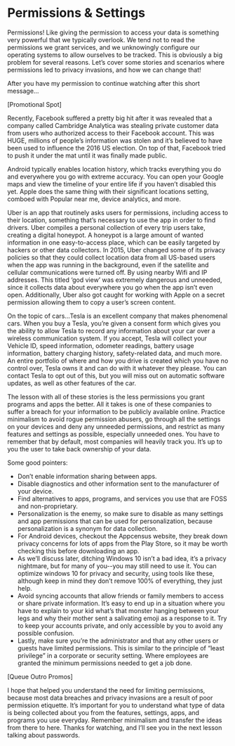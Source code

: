 # Permissions & Settings

Permissions! Like giving the permission to access your data is something very
powerful that we typically overlook. We tend not to read the permissions we grant
services, and we unknowingly configure our operating systems to allow ourselves
to be tracked. This is obviously a big problem for several reasons. Let’s cover
some stories and scenarios where permissions led to privacy invasions, and how
we can change that!

After you have my permission to continue watching after this short message…

[Promotional Spot]

Recently, Facebook suffered a pretty big hit after it was revealed that a company
called Cambridge Analytica was stealing private customer data from users who
authorized access to their Facebook account. This was HUGE, millions of people’s
information was stolen and it’s believed to have been used to influence the 2016
US election. On top of that, Facebook tried to push it under the mat until it was
finally made public.

Android typically enables location history, which tracks everything you do and
everywhere you go with extreme accuracy. You can open your Google maps and
view the timeline of your entire life if you haven’t disabled this yet. Apple does the
same thing with their significant locations setting, comboed with Popular near
me, device analytics, and more.

Uber is an app that routinely asks users for permissions, including access to their
location, something that’s necessary to use the app in order to find drivers. Uber
compiles a personal collection of every trip users take, creating a digital
honeypot. A honeypot is a large amount of wanted information in one
easy-to-access place, which can be easily targeted by hackers or other data
collectors. In 2015, Uber changed some of its privacy policies so that they could
collect location data from all US-based users when the app was running in the
background, even if the satellite and cellular communications were turned off. By
using nearby Wifi and IP addresses. This titled ‘god view’ was extremely
dangerous and unneeded, since it collects data about everywhere you go when
the app isn’t even open. Additionally, Uber also got caught for working with Apple
on a secret permission allowing them to copy a user’s screen content.

On the topic of cars...Tesla is an excellent company that makes phenomenal cars.
When you buy a Tesla, you’re given a consent form which gives you the ability to
allow Tesla to record any information about your car over a wireless
communication system. If you accept, Tesla will collect your Vehicle ID, speed
information, odometer readings, battery usage information, battery charging
history, safety-related data, and much more. An entire portfolio of where and how
you drive is created which you have no control over, Tesla owns it and can do
with it whatever they please. You can contact Tesla to opt out of this, but you will
miss out on automatic software updates, as well as other features of the car.

The lesson with all of these stories is the less permissions you grant programs
and apps the better. All it takes is one of these companies to suffer a breach for
your information to be publicly available online. Practice minimalism to avoid
rogue permission abusers, go through all the settings on your devices and deny
any unneeded permissions, and restrict as many features and settings as
possible, especially unneeded ones. You have to remember that by default, most
companies will heavily track you. It’s up to you the user to take back ownership of
your data.

Some good pointers:
- Don’t enable information sharing between apps.
- Disable diagnostics and other information sent to the manufacturer of
your device.
- Find alternatives to apps, programs, and services you use that are FOSS
and non-proprietary.
- Personalization is the enemy, so make sure to disable as many settings and
app permissions that can be used for personalization, because
personalization is a synonym for data collection.
- For Android devices, checkout the Appcensus website, they break down
privacy concerns for lots of apps from the Play Store, so it may be worth
checking this before downloading an app.
- As we’ll discuss later, ditching Windows 10 isn’t a bad idea, it’s a privacy
nightmare, but for many of you--you may still need to use it. You can
optimize windows 10 for privacy and security, using tools like these,
although keep in mind they don’t remove 100% of everything, they just help.
- Avoid syncing accounts that allow friends or family members to access or
share private information. It’s easy to end up in a situation where you have
to explain to your kid what’s that monster hanging between your legs and
why their mother sent a salivating emoji as a response to it. Try to keep
your accounts private, and only accessible by you to avoid any possible
confusion.
- Lastly, make sure you’re the administrator and that any other users or
guests have limited permissions. This is similar to the principle of “least
privilege” in a corporate or security setting. Where employees are granted
the minimum permissions needed to get a job done.

[Queue Outro Promos]

I hope that helped you understand the need for limiting permissions, because
most data breaches and privacy invasions are a result of poor permission
etiquette. It’s important for you to understand what type of data is being
collected about you from the features, settings, apps, and programs you use
everyday. Remember minimalism and transfer the ideas from there to here.
Thanks for watching, and I’ll see you in the next lesson talking about passwords.